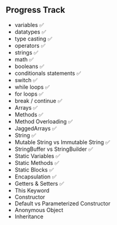 ## Progress Track
- variables ✅
- datatypes ✅
- type casting ✅
- operators ✅ 
- strings ✅
- math ✅ 
- booleans ✅
- conditionals statements ✅
- switch ✅
- while loops ✅
- for loops ✅
- break / continue ✅
- Arrays ✅
- Methods ✅
- Method Overloading ✅
- JaggedArrays ✅
- String ✅
- Mutable String vs Immutable String ✅
- StringBuffer vs StringBuilder ✅
- Static Variables ✅
- Static Methods ✅
- Static Blocks ✅
- Encapsulation ✅
- Getters & Setters ✅
- This Keyword 
- Constructor 
- Default vs Parameterized Constructor 
- Anonymous Object 
- Inheritance 


